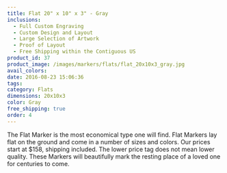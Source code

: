 ```yaml
---
title: Flat 20" x 10" x 3" - Gray
inclusions:
  - Full Custom Engraving
  - Custom Design and Layout
  - Large Selection of Artwork
  - Proof of Layout
  - Free Shipping within the Contiguous US
product_id: 37
product_image: /images/markers/flats/flat_20x10x3_gray.jpg
avail_colors: 
date: 2016-08-23 15:06:36
tags:
category: Flats
dimensions: 20x10x3
color: Gray
free_shipping: true
order: 4
---
```

The Flat Marker is the most economical type one will find. Flat Markers lay flat on the ground and come in a number of sizes and colors. Our prices start at $158, shipping included. The lower price tag does not mean lower quality. These Markers will beautifully mark the resting place of a loved one for centuries to come.